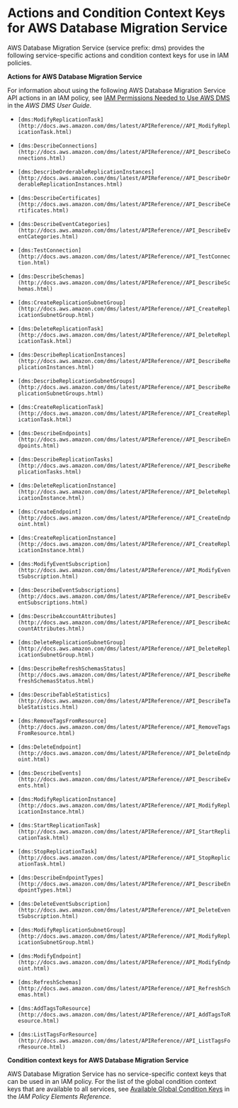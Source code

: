 # Actions and Condition Context Keys for AWS Database Migration Service<a name="list_dms"></a>

AWS Database Migration Service \(service prefix: dms\) provides the following service\-specific actions and condition context keys for use in IAM policies\.

**Actions for AWS Database Migration Service**

For information about using the following AWS Database Migration Service API actions in an IAM policy, see [IAM Permissions Needed to Use AWS DMS](http://docs.aws.amazon.com/dms/latest/userguide//CHAP_Security.html#CHAP_Security.IAMPermissions) in the *AWS DMS User Guide*\.

+ `[dms:ModifyReplicationTask](http://docs.aws.amazon.com/dms/latest/APIReference//API_ModifyReplicationTask.html)`

+ `[dms:DescribeConnections](http://docs.aws.amazon.com/dms/latest/APIReference//API_DescribeConnections.html)`

+ `[dms:DescribeOrderableReplicationInstances](http://docs.aws.amazon.com/dms/latest/APIReference//API_DescribeOrderableReplicationInstances.html)`

+ `[dms:DescribeCertificates](http://docs.aws.amazon.com/dms/latest/APIReference//API_DescribeCertificates.html)`

+ `[dms:DescribeEventCategories](http://docs.aws.amazon.com/dms/latest/APIReference//API_DescribeEventCategories.html)`

+ `[dms:TestConnection](http://docs.aws.amazon.com/dms/latest/APIReference//API_TestConnection.html)`

+ `[dms:DescribeSchemas](http://docs.aws.amazon.com/dms/latest/APIReference//API_DescribeSchemas.html)`

+ `[dms:CreateReplicationSubnetGroup](http://docs.aws.amazon.com/dms/latest/APIReference//API_CreateReplicationSubnetGroup.html)`

+ `[dms:DeleteReplicationTask](http://docs.aws.amazon.com/dms/latest/APIReference//API_DeleteReplicationTask.html)`

+ `[dms:DescribeReplicationInstances](http://docs.aws.amazon.com/dms/latest/APIReference//API_DescribeReplicationInstances.html)`

+ `[dms:DescribeReplicationSubnetGroups](http://docs.aws.amazon.com/dms/latest/APIReference//API_DescribeReplicationSubnetGroups.html)`

+ `[dms:CreateReplicationTask](http://docs.aws.amazon.com/dms/latest/APIReference//API_CreateReplicationTask.html)`

+ `[dms:DescribeEndpoints](http://docs.aws.amazon.com/dms/latest/APIReference//API_DescribeEndpoints.html)`

+ `[dms:DescribeReplicationTasks](http://docs.aws.amazon.com/dms/latest/APIReference//API_DescribeReplicationTasks.html)`

+ `[dms:DeleteReplicationInstance](http://docs.aws.amazon.com/dms/latest/APIReference//API_DeleteReplicationInstance.html)`

+ `[dms:CreateEndpoint](http://docs.aws.amazon.com/dms/latest/APIReference//API_CreateEndpoint.html)`

+ `[dms:CreateReplicationInstance](http://docs.aws.amazon.com/dms/latest/APIReference//API_CreateReplicationInstance.html)`

+ `[dms:ModifyEventSubscription](http://docs.aws.amazon.com/dms/latest/APIReference//API_ModifyEventSubscription.html)`

+ `[dms:DescribeEventSubscriptions](http://docs.aws.amazon.com/dms/latest/APIReference//API_DescribeEventSubscriptions.html)`

+ `[dms:DescribeAccountAttributes](http://docs.aws.amazon.com/dms/latest/APIReference//API_DescribeAccountAttributes.html)`

+ `[dms:DeleteReplicationSubnetGroup](http://docs.aws.amazon.com/dms/latest/APIReference//API_DeleteReplicationSubnetGroup.html)`

+ `[dms:DescribeRefreshSchemasStatus](http://docs.aws.amazon.com/dms/latest/APIReference//API_DescribeRefreshSchemasStatus.html)`

+ `[dms:DescribeTableStatistics](http://docs.aws.amazon.com/dms/latest/APIReference//API_DescribeTableStatistics.html)`

+ `[dms:RemoveTagsFromResource](http://docs.aws.amazon.com/dms/latest/APIReference//API_RemoveTagsFromResource.html)`

+ `[dms:DeleteEndpoint](http://docs.aws.amazon.com/dms/latest/APIReference//API_DeleteEndpoint.html)`

+ `[dms:DescribeEvents](http://docs.aws.amazon.com/dms/latest/APIReference//API_DescribeEvents.html)`

+ `[dms:ModifyReplicationInstance](http://docs.aws.amazon.com/dms/latest/APIReference//API_ModifyReplicationInstance.html)`

+ `[dms:StartReplicationTask](http://docs.aws.amazon.com/dms/latest/APIReference//API_StartReplicationTask.html)`

+ `[dms:StopReplicationTask](http://docs.aws.amazon.com/dms/latest/APIReference//API_StopReplicationTask.html)`

+ `[dms:DescribeEndpointTypes](http://docs.aws.amazon.com/dms/latest/APIReference//API_DescribeEndpointTypes.html)`

+ `[dms:DeleteEventSubscription](http://docs.aws.amazon.com/dms/latest/APIReference//API_DeleteEventSubscription.html)`

+ `[dms:ModifyReplicationSubnetGroup](http://docs.aws.amazon.com/dms/latest/APIReference//API_ModifyReplicationSubnetGroup.html)`

+ `[dms:ModifyEndpoint](http://docs.aws.amazon.com/dms/latest/APIReference//API_ModifyEndpoint.html)`

+ `[dms:RefreshSchemas](http://docs.aws.amazon.com/dms/latest/APIReference//API_RefreshSchemas.html)`

+ `[dms:AddTagsToResource](http://docs.aws.amazon.com/dms/latest/APIReference//API_AddTagsToResource.html)`

+ `[dms:ListTagsForResource](http://docs.aws.amazon.com/dms/latest/APIReference//API_ListTagsForResource.html)`

**Condition context keys for AWS Database Migration Service**

AWS Database Migration Service has no service\-specific context keys that can be used in an IAM policy\. For the list of the global condition context keys that are available to all services, see [Available Global Condition Keys](reference_policies_condition-keys.md#AvailableKeys) in the *IAM Policy Elements Reference*\.